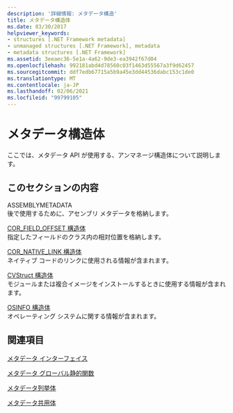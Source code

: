 ```yaml
---
description: '詳細情報: メタデータ構造'
title: メタデータ構造体
ms.date: 03/30/2017
helpviewer_keywords:
- structures [.NET Framework metadata]
- unmanaged structures [.NET Framework], metadata
- metadata structures [.NET Framework]
ms.assetid: 3eeaec36-5e1a-4a62-9de3-ea3942f67d04
ms.openlocfilehash: 992181abd4d78560c03f1463d55567a3f9d62457
ms.sourcegitcommit: ddf7edb67715a5b9a45e3dd44536dabc153c1de0
ms.translationtype: MT
ms.contentlocale: ja-JP
ms.lasthandoff: 02/06/2021
ms.locfileid: "99799105"
---
```

# <a name="metadata-structures"></a>メタデータ構造体

ここでは、メタデータ API が使用する、アンマネージ構造体について説明します。  
  
## <a name="in-this-section"></a>このセクションの内容  

 ASSEMBLYMETADATA  
 後で使用するために、アセンブリ メタデータを格納します。  
  
 [COR_FIELD_OFFSET 構造体](cor-field-offset-structure.md)  
 指定したフィールドのクラス内の相対位置を格納します。  
  
 [COR_NATIVE_LINK 構造体](cor-native-link-structure.md)  
 ネイティブ コードのリンクに使用される情報が含まれます。  
  
 [CVStruct 構造体](cvstruct-structure.md)  
 モジュールまたは複合イメージをインストールするときに使用する情報が含まれます。  
  
 [OSINFO 構造体](osinfo-structure.md)  
 オペレーティング システムに関する情報が含まれます。  
  
## <a name="related-sections"></a>関連項目  

 [メタデータ インターフェイス](metadata-interfaces.md)  
  
 [メタデータ グローバル静的関数](metadata-global-static-functions.md)  
  
 [メタデータ列挙体](metadata-enumerations.md)  
  
 [メタデータ共用体](metadata-unions.md)
